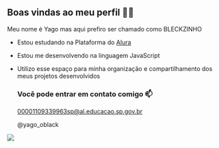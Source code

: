 ## Boas vindas ao meu perfil 👘🥇

Meu nome é Yago mas aqui prefiro ser chamado como BLECKZINHO

- Estou estudando na Plataforma do [Alura](https://www.alura.com.br)
- Estou me desenvolvendo na linguagem JavaScript
- Utilizo esse espaço para minha organização e compartilhamento dos meus projetos desenvolvidos

  ### Você pode entrar em contato comigo 📫

  00001109339963sp@al.educacao.sp.gov.br
  
  @yago_oblack

![](https://media1.tenor.com/m/4Ds8A3wAsYAAAAAC/goku-black.gif)
